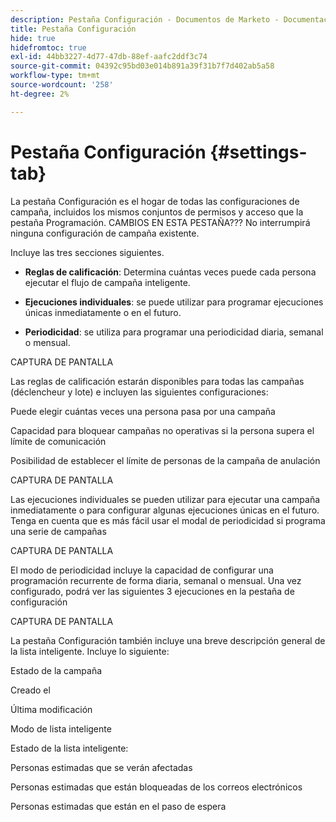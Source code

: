 ```yaml
---
description: Pestaña Configuración - Documentos de Marketo - Documentación del producto
title: Pestaña Configuración
hide: true
hidefromtoc: true
exl-id: 44bb3227-4d77-47db-88ef-aafc2ddf3c74
source-git-commit: 04392c95bd03e014b891a39f31b7f7d402ab5a58
workflow-type: tm+mt
source-wordcount: '258'
ht-degree: 2%

---
```


# Pestaña Configuración {#settings-tab}

La pestaña Configuración es el hogar de todas las configuraciones de campaña, incluidos los mismos conjuntos de permisos y acceso que la pestaña Programación. CAMBIOS EN ESTA PESTAÑA??? No interrumpirá ninguna configuración de campaña existente.

Incluye las tres secciones siguientes.

* **Reglas de calificación**: Determina cuántas veces puede cada persona ejecutar el flujo de campaña inteligente.

* **Ejecuciones individuales**: se puede utilizar para programar ejecuciones únicas inmediatamente o en el futuro.

* **Periodicidad**: se utiliza para programar una periodicidad diaria, semanal o mensual.

CAPTURA DE PANTALLA

Las reglas de calificación estarán disponibles para todas las campañas (déclencheur y lote) e incluyen las siguientes configuraciones:

Puede elegir cuántas veces una persona pasa por una campaña

Capacidad para bloquear campañas no operativas si la persona supera el límite de comunicación

Posibilidad de establecer el límite de personas de la campaña de anulación

CAPTURA DE PANTALLA

Las ejecuciones individuales se pueden utilizar para ejecutar una campaña inmediatamente o para configurar algunas ejecuciones únicas en el futuro. Tenga en cuenta que es más fácil usar el modal de periodicidad si programa una serie de campañas

CAPTURA DE PANTALLA

El modo de periodicidad incluye la capacidad de configurar una programación recurrente de forma diaria, semanal o mensual. Una vez configurado, podrá ver las siguientes 3 ejecuciones en la pestaña de configuración

CAPTURA DE PANTALLA

La pestaña Configuración también incluye una breve descripción general de la lista inteligente. Incluye lo siguiente:

Estado de la campaña

Creado el

Última modificación

Modo de lista inteligente

Estado de la lista inteligente:

Personas estimadas que se verán afectadas

Personas estimadas que están bloqueadas de los correos electrónicos

Personas estimadas que están en el paso de espera
